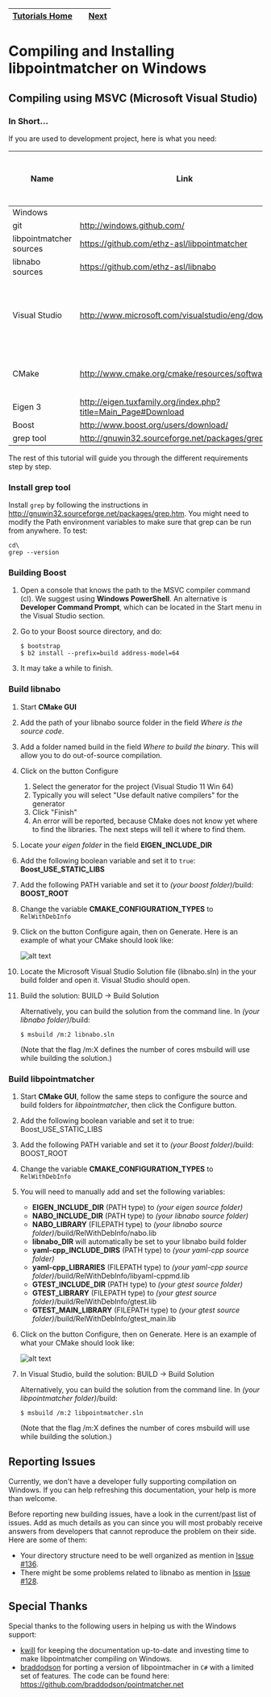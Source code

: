 | [Tutorials Home](Tutorials.md)    | | [Next](Datafilters.md) |
| ------------- |:-------------:| -----:|

# Compiling and Installing libpointmatcher on Windows

## Compiling using MSVC (Microsoft Visual Studio)

### In Short...

If you are used to development project, here is what you need:


| Name   | Link | Version <br> (Tested March 29, 2014)|
| ------ | ---- | ------------- |
| Windows |     | 7              |
|  git | <http://windows.github.com/> | v1.0 |
|  libpointmatcher sources   | <https://github.com/ethz-asl/libpointmatcher> | |
| libnabo sources | <https://github.com/ethz-asl/libnabo> |  |
| Visual Studio |  <http://www.microsoft.com/visualstudio/eng/downloads>  | Visual Studio 2012 Express for Windows Desktop |
| CMake | <http://www.cmake.org/cmake/resources/software.html> | cmake-2.8.11.2-win32-x86.exe|
| Eigen 3 | <http://eigen.tuxfamily.org/index.php?title=Main_Page#Download>  |v3.2.0 |
| Boost | <http://www.boost.org/users/download/> | v1.54.0 |
| grep tool | <http://gnuwin32.sourceforge.net/packages/grep.htm>| v2.5.4 |

The rest of this tutorial will guide you through the different requirements step by step.

### Install grep tool
Install `grep` by following the instructions in <http://gnuwin32.sourceforge.net/packages/grep.htm>. You might need to modify the Path environment variables to make sure that grep can be run from anywhere. To test:
```
cd\
grep --version
```

### Building Boost
1. Open a console that knows the path to the MSVC compiler command (cl). We suggest using **Windows PowerShell**. An alternative is **Developer Command Prompt**, which can be located in the Start menu in the Visual Studio section.
1. Go to your Boost source directory, and do:

    ```
    $ bootstrap
    $ b2 install --prefix=build address-model=64
    ```

1. It may take a while to finish.


### Build libnabo
1. Start **CMake GUI**

1. Add the path of your libnabo source folder in the field _Where is the source code_.
1. Add a folder named build in the field _Where to build the binary_. This will allow you to do out-of-source compilation.
1. Click on the button Configure
    1. Select the generator for the project (Visual Studio 11 Win 64)
    1. Typically you will select "Use default native compilers" for the generator
    1. Click "Finish"
    1. An error will be reported, because CMake does not know yet where to find the libraries. The next steps will tell it where to find them.

1. Locate _your eigen folder_ in the field **EIGEN_INCLUDE_DIR**

1. Add the following boolean variable and set it to `true`: **Boost_USE_STATIC_LIBS**

1. Add the following PATH variable and set it to _(your boost folder)_/build: **BOOST_ROOT**

1. Change the variable **CMAKE_CONFIGURATION_TYPES** to `RelWithDebInfo`

1. Click on the button Configure again, then on Generate. Here is an example of what your CMake should look like:
 
	![alt text](images/win_cmake_libnabo.png "CMake libnabo")


1. Locate the Microsoft Visual Studio Solution file (libnabo.sln) in the your build folder and open it. Visual Studio should open.

1. Build the solution: BUILD -> Build Solution

    Alternatively, you can build the solution from the command line. In _(your libnabo folder)_/build:
    
    ```
    $ msbuild /m:2 libnabo.sln
    ```
    
    (Note that the flag /m:X defines the number of cores msbuild will use while building the solution.)


### Build libpointmatcher
1. Start **CMake GUI**, follow the same steps to configure the source and build folders for _libpointmatcher_, then click the Configure button.

1. Add the following boolean variable and set it to true: Boost_USE_STATIC_LIBS

1. Add the following PATH variable and set it to _(your Boost folder)_/build: BOOST_ROOT

1. Change the variable **CMAKE_CONFIGURATION_TYPES** to `RelWithDebInfo`

1. You will need to manually add and set the following variables:

    - **EIGEN_INCLUDE_DIR** (PATH type) to _(your eigen source folder)_
    - **NABO_INCLUDE_DIR** (PATH type) to _(your libnabo source folder)_
    - **NABO_LIBRARY** (FILEPATH type) to _(your libnabo source folder)_/build/RelWithDebInfo/nabo.lib
    - **libnabo_DIR** will automatically be set to your libnabo build folder
    - **yaml-cpp_INCLUDE_DIRS** (PATH type) to _(your yaml-cpp source folder)_
    - **yaml-cpp_LIBRARIES** (FILEPATH type) to _(your yaml-cpp source folder)_/build/RelWithDebInfo/libyaml-cppmd.lib
    - **GTEST_INCLUDE_DIR** (PATH type) to _(your gtest source folder)_
    - **GTEST_LIBRARY** (FILEPATH type) to _(your gtest source folder)_/build/RelWithDebInfo/gtest.lib
    - **GTEST_MAIN_LIBRARY** (FILEPATH type) to _(your gtest source folder)_/build/RelWithDebInfo/gtest_main.lib

1. Click on the button Configure, then on Generate. Here is an example of what your CMake should look like:

	![alt text](images/win_cmake_libpointmatcher.png "CMake libpointmatcher")
	
1. In Visual Studio, build the solution: BUILD -> Build Solution

    Alternatively, you can build the solution from the command line. In _(your libpointmatcher folder)_/build:
    
    ```
    $ msbuild /m:2 libpointmatcher.sln
    ```
    
    (Note that the flag /m:X defines the number of cores msbuild will use while building the solution.)


## Reporting Issues

Currently, we don't have a developer fully supporting compilation on Windows. If you can help refreshing this documentation, your help is more than welcome.

Before reporting new building issues, have a look in the current/past list of issues. Add as much details as you can since you will most probably receive answers from developers that cannot reproduce the problem on their side. Here are some of them:

- Your directory structure need to be well organized as mention in [Issue #136](https://github.com/ethz-asl/libpointmatcher/issues/136).
- There might be some problems related to libnabo as mention in [Issue #128](https://github.com/ethz-asl/libpointmatcher/issues/118).

## Special Thanks

Special thanks to the following users in helping us with the Windows support:

- [kwill](https://github.com/kwill) for keeping the documentation up-to-date and investing time to make libpointmatcher compiling on Windows.
- [braddodson](https://github.com/braddodson) for porting a version of libpointmacher in `C#` with a limited set of features. The code can be found here: https://github.com/braddodson/pointmatcher.net


